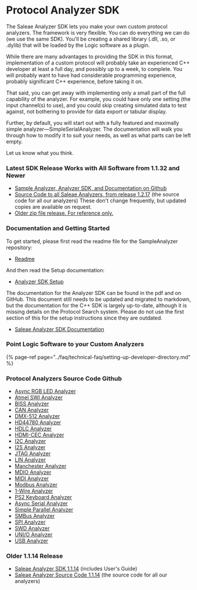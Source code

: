 # Protocol Analyzer SDK

The Saleae Analyzer SDK lets you make your own custom protocol analyzers. The framework is very flexible. You can do everything we can do \(we use the same SDK\). You'll be creating a shared library \(.dll, .so, or .dylib\) that will be loaded by the Logic software as a plugin.

While there are many advantages to providing the SDK in this format, implementation of a custom protocol will probably take an experienced C++ developer at least a full day, and possibly up to a week, to complete. You will probably want to have had considerable programming experience, probably significant C++ experience, before taking it on.

That said, you can get away with implementing only a small part of the full capability of the analyzer. For example, you could have only one setting \(the input channel\(s\) to use\), and you could skip creating simulated data to test against, not bothering to provide for data export or tabular display.

Further, by default, you will start out with a fully featured and maximally simple analyzer—SimpleSerialAnalyzer. The documentation will walk you through how to modify it to suit your needs, as well as what parts can be left empty.

Let us know what you think.

### **Latest SDK Release Works with All Software from 1.1.32 and Newer**

* [Sample Analyzer, Analyzer SDK, and Documentation on Github](https://github.com/saleae/SampleAnalyzer)
* [Source Code to all Saleae Analyzers, from release 1.2.17](http://downloads.saleae.com/SDK/SaleaeAnalyzerSource-1.2.17.zip) \(the source code for all our analyzers\) These don't change frequently, but updated copies are available on request.
* [Older zip file release. For reference only.](http://downloads.saleae.com/betas/1.1.32/SaleaeAnalyzerSdk-1.1.32.zip)

### **Documentation and Getting Started**

To get started, please first read the readme file for the SampleAnalyzer repository:

* [Readme](https://github.com/saleae/SampleAnalyzer/blob/master/readme.md)

And then read the Setup documentation:

* [Analyzer SDK Setup](https://github.com/saleae/SampleAnalyzer/blob/master/docs/Analyzer%20SDK%20Setup.md)

The documentation for the Analyzer SDK can be found in the pdf and on GitHub. This document still needs to be updated and migrated to markdown, but the documentation for the C++ SDK is largely up-to-date, although it is missing details on the Protocol Search system. Please do not use the first section of this for the setup instructions since they are outdated.

* [Saleae Analyzer SDK Documentation](https://github.com/saleae/SampleAnalyzer/blob/master/docs/Saleae%20Analyzer%20SDK%20%28older%29.pdf)

### Point Logic Software to your Custom Analyzers

{% page-ref page="../faq/technical-faq/setting-up-developer-directory.md" %}

### Protocol Analyzers Source Code Github

* [Async RGB LED Analyzer](https://www.github.com/saleae/async-rgb-led-analyzer)
* [Atmel SWI Analyzer](https://www.github.com/saleae/atmel-swi-analyzer)
* [BISS Analyzer](https://www.github.com/saleae/biss-analyzer)
* [CAN Analyzer](https://www.github.com/saleae/can-analyzer)
* [DMX-512 Analyzer](https://www.github.com/saleae/dmx-512-analyzer)
* [HD44780 Analyzer](https://www.github.com/saleae/hd44780-analyzer) 
* [HDLC Analyzer](https://www.github.com/saleae/hdlc-analyzer) 
* [HDMI-CEC Analyzer](https://www.github.com/saleae/hdmi-cec-analyzer) 
* [I2C Analyzer](https://www.github.com/saleae/i2c-analyzer) 
* [I2S Analyzer](https://www.github.com/saleae/i2s-analyzer) 
* [JTAG Analyzer](https://www.github.com/saleae/jtag-analyzer) 
* [LIN Analyzer](https://www.github.com/saleae/lin-analyzer)
* [Manchester Analyzer](https://www.github.com/saleae/manchester-analyzer) 
* [MDIO Analyzer](https://www.github.com/saleae/mdio-analyzer) 
* [MIDI Analyzer](https://www.github.com/saleae/midi-analyzer) 
* [Modbus Analyzer](https://www.github.com/saleae/modbus-analyzer) 
* [1-Wire Analyzer](https://www.github.com/saleae/one-wire-analyzer) 
* [PS2 Keyboard Analyzer](https://www.github.com/saleae/ps2-keyboard-analyzer) 
* [Async Serial Analyzer](https://www.github.com/saleae/serial-analyzer) 
* [Simple Parallel Analyzer](https://www.github.com/saleae/simple-parallel-analyzer) 
* [SMBus Analyzer](https://www.github.com/saleae/smbus-analyzer) 
* [SPI Analyzer](https://www.github.com/saleae/spi-analyzer) 
* [SWD Analyzer](https://www.github.com/saleae/swd-analyzer) 
* [UNI/O Analyzer](https://www.github.com/saleae/unio-analyzer) 
* [USB Analyzer](https://www.github.com/saleae/usb-analyzer)

### **Older 1.1.14 Release**

* [Saleae Analyzer SDK 1.1.14](http://downloads.saleae.com/SDK/SaleaeAnalyzerSdk-1.1.14.zip) \(includes User's Guide\)
* [Saleae Analyzer Source Code 1.1.14](http://downloads.saleae.com/SDK/Saleae%20Analyzer%20Source%201.1.14.zip) \(the source code for all our analyzers\)

